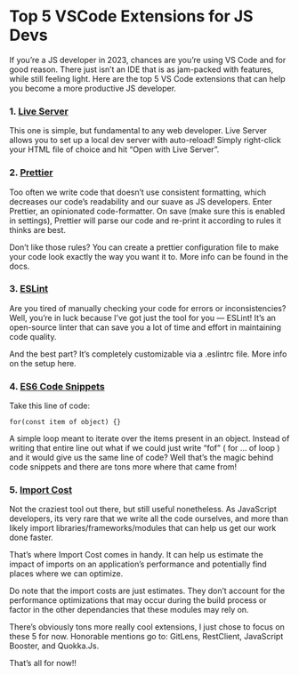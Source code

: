 # Top 5 VSCode Extensions for JS Devs

If you’re a JS developer in 2023, chances are you’re using VS Code and for good reason. There just isn’t an IDE that is as jam-packed with features, while still feeling light. Here are the top 5 VS Code extensions that can help you become a more productive JS developer.

### 1. [Live Server](https://marketplace.visualstudio.com/items?itemName=ritwickdey.LiveServer)

This one is simple, but fundamental to any web developer. Live Server allows you to set up a local dev server with auto-reload! Simply right-click your HTML file of choice and hit “Open with Live Server”.

### 2. [Prettier](https://prettier.io/)

Too often we write code that doesn’t use consistent formatting, which decreases our code’s readability and our suave as JS developers. Enter Prettier, an opinionated code-formatter. On save (make sure this is enabled in settings), Prettier will parse our code and re-print it according to rules it thinks are best.

Don’t like those rules? You can create a prettier configuration file to make your code look exactly the way you want it to. More info can be found in the docs.

### 3. [ESLint](https://eslint.org/)

Are you tired of manually checking your code for errors or inconsistencies? Well, you’re in luck because I’ve got just the tool for you — ESLint! It’s an open-source linter that can save you a lot of time and effort in maintaining code quality.

And the best part? It’s completely customizable via a .eslintrc file. More info on the setup here.

### 4. [ES6 Code Snippets](https://marketplace.visualstudio.com/items?itemName=xabikos.JavaScriptSnippets)

Take this line of code:

`for(const item of object) {}`

A simple loop meant to iterate over the items present in an object. Instead of writing that entire line out what if we could just write “fof” ( for … of loop ) and it would give us the same line of code? Well that’s the magic behind code snippets and there are tons more where that came from!

### 5. [Import Cost](https://marketplace.visualstudio.com/items?itemName=wix.vscode-import-cost)

Not the craziest tool out there, but still useful nonetheless. As JavaScript developers, its very rare that we write all the code ourselves, and more than likely import libraries/frameworks/modules that can help us get our work done faster.

That’s where Import Cost comes in handy. It can help us estimate the impact of imports on an application’s performance and potentially find places where we can optimize.

Do note that the import costs are just estimates. They don’t account for the performance optimizations that may occur during the build process or factor in the other dependancies that these modules may rely on.

There’s obviously tons more really cool extensions, I just chose to focus on these 5 for now. Honorable mentions go to: GitLens, RestClient, JavaScript Booster, and Quokka.Js.

That’s all for now!!
